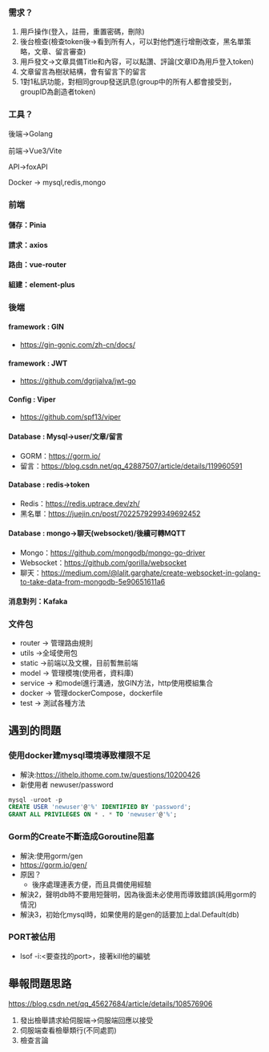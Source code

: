 ### 需求？

1. 用戶操作(登入，註冊，重置密碼，刪除)
2. 後台檢查(檢查token後->看到所有人，可以對他們進行增刪改查，黑名單策略，文章、留言審查)
3. 用戶發文->文章具備Title和內容，可以點讚、評論(文章ID為用戶登入token)
4. 文章留言為樹狀結構，會有留言下的留言
5. 1對1私訊功能，對相同group發送訊息(group中的所有人都會接受到，groupID為創造者token)

### 工具？
後端->Golang

前端->Vue3/Vite

API->foxAPI

Docker -> mysql,redis,mongo

### 前端
#### 儲存：Pinia
#### 請求：axios
#### 路由：vue-router
#### 組建：element-plus

### 後端

#### framework : GIN 
- https://gin-gonic.com/zh-cn/docs/
#### framework : JWT
- https://github.com/dgrijalva/jwt-go

#### Config : Viper
- https://github.com/spf13/viper
#### Database : Mysql->user/文章/留言 
- GORM：https://gorm.io/
- 留言：https://blog.csdn.net/qq_42887507/article/details/119960591

#### Database : redis->token
- Redis：https://redis.uptrace.dev/zh/
- 黑名單：https://juejin.cn/post/7022579299349692452
#### Database : mongo->聊天(websocket)/後續可轉MQTT
- Mongo：https://github.com/mongodb/mongo-go-driver
- Websocket：https://github.com/gorilla/websocket
- 聊天：https://medium.com/@lalit.garghate/create-websocket-in-golang-to-take-data-from-mongodb-5e90651611a6
#### 消息對列：Kafaka

### 文件包
- router -> 管理路由規則
- utils ->全域使用包
- static ->前端以及文欓，目前暫無前端
- model -> 管理模塊(使用者，資料庫)
- service -> 和model進行溝通，放GIN方法，http使用模組集合
- docker -> 管理dockerCompose，dockerfile
- test -> 測試各種方法

## 遇到的問題
### 使用docker建mysql環境導致權限不足
- 解決:https://ithelp.ithome.com.tw/questions/10200426
- 新使用者 newuser/password
```SQL
mysql -uroot -p
CREATE USER 'newuser'@'%' IDENTIFIED BY 'password';
GRANT ALL PRIVILEGES ON * . * TO 'newuser'@'%';
```
### Gorm的Create不斷造成Goroutine阻塞
- 解決:使用gorm/gen
- https://gorm.io/gen/
- 原因？
  -  後序處理連表方便，而且具備使用經驗
- 解決2，聲明db時不要用短聲明，因為後面未必使用而導致錯誤(純用gorm的情況)
- 解決3，初始化mysql時，如果使用的是gen的話要加上dal.Default(db)
### PORT被佔用
- lsof -i:<要查找的port>，接著kill他的編號

## 舉報問題思路
https://blog.csdn.net/qq_45627684/article/details/108576906
1. 發出檢舉請求給伺服端->伺服端回應以接受
2. 伺服端查看檢舉類行(不同處罰)
3. 檢查言論